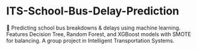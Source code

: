 # ITS-School-Bus-Delay-Prediction
🚌 Predicting school bus breakdowns &amp; delays using machine learning.  Features Decision Tree, Random Forest, and XGBoost models with SMOTE for balancing.  A group project in Intelligent Transportation Systems.
